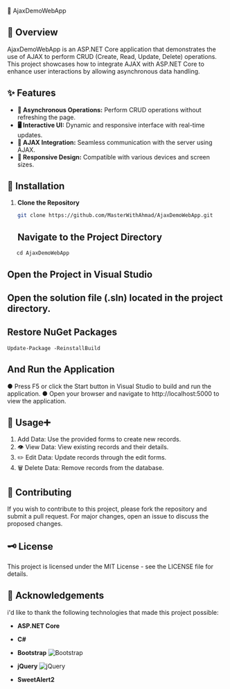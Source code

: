 🚀 AjaxDemoWebApp

## 📖 Overview

AjaxDemoWebApp is an ASP.NET Core application that demonstrates the use of AJAX to perform CRUD (Create, Read, Update, Delete) operations. This project showcases how to integrate AJAX with ASP.NET Core to enhance user interactions by allowing asynchronous data handling.

## ✨ Features

- **🔄 Asynchronous Operations:** Perform CRUD operations without refreshing the page.
- **🖥️ Interactive UI:** Dynamic and responsive interface with real-time updates.
- **🔗 AJAX Integration:** Seamless communication with the server using AJAX.
- **📱 Responsive Design:** Compatible with various devices and screen sizes.

## 🚀 Installation

1. **Clone the Repository**

   ```bash
   git clone https://github.com/MasterWithAhmad/AjaxDemoWebApp.git
   ```
   ## Navigate to the Project Directory
```
   cd AjaxDemoWebApp
```
## Open the Project in Visual Studio
## Open the solution file (.sln) located in the project directory.
## Restore NuGet Packages
```
Update-Package -ReinstallBuild
```
## And Run the Application
● Press F5 or click the Start button in Visual Studio to build and run the application.
● Open your browser and navigate to http://localhost:5000 to view the application.

## 📜 Usage➕ 
1. Add Data: Use the provided forms to create new records.
2. 👁️ View Data: View existing records and their details.
3. ✏️ Edit Data: Update records through the edit forms.
4. 🗑️ Delete Data: Remove records from the database.


## 🤝 Contributing
If you wish to contribute to this project, please fork the repository and submit a pull request. 
For major changes, open an issue to discuss the proposed changes.

## 🗝️ License

This project is licensed under the MIT License - see the LICENSE file for details.

## 🌟 Acknowledgements

i'd like to thank the following technologies that made this project possible:

- **ASP.NET Core**

- **C#**

- **Bootstrap** ![Bootstrap](https://img.icons8.com/ios-filled/50/000000/bootstrap.png)
  
- **jQuery** ![jQuery](https://img.icons8.com/ios-filled/50/000000/jquery.png)
  
- **SweetAlert2** 
